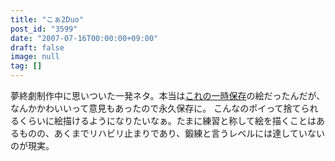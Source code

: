 ```yaml
---
title: "こぁ2Duo"
post_id: "3599"
date: "2007-07-16T00:00:00+09:00"
draft: false
image: null
tag: []
---
```



夢終劇制作中に思いついた一発ネタ。本当は[これの一時保存](/3546)の絵だったんだが、なんかかわいいって意見もあったので永久保存に。 こんなのポイって捨てられるくらいに絵描けるようになりたいなぁ。たまに練習と称して絵を描くことはあるものの、あくまでリハビリ止まりであり、鍛練と言うレベルには達していないのが現実。
